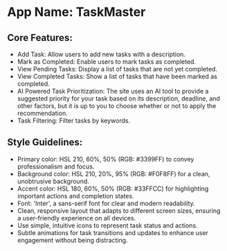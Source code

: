 # **App Name**: TaskMaster

## Core Features:

- Add Task: Allow users to add new tasks with a description.
- Mark as Completed: Enable users to mark tasks as completed.
- View Pending Tasks: Display a list of tasks that are not yet completed.
- View Completed Tasks: Show a list of tasks that have been marked as completed.
- AI Powered Task Prioritization: The site uses an AI tool to provide a suggested priority for your task based on its description, deadline, and other factors, but it is up to you to choose whether or not to apply the recommendation.
- Task Filtering: Filter tasks by keywords.

## Style Guidelines:

- Primary color: HSL 210, 60%, 50% (RGB: #3399FF) to convey professionalism and focus.
- Background color: HSL 210, 20%, 95% (RGB: #F0F8FF) for a clean, unobtrusive background.
- Accent color: HSL 180, 60%, 50% (RGB: #33FFCC) for highlighting important actions and completion states.
- Font: 'Inter', a sans-serif font for clear and modern readability.
- Clean, responsive layout that adapts to different screen sizes, ensuring a user-friendly experience on all devices.
- Use simple, intuitive icons to represent task status and actions.
- Subtle animations for task transitions and updates to enhance user engagement without being distracting.